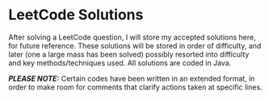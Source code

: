 # LeetCode Solutions
  After solving a LeetCode question, I will store my accepted solutions here, for future reference. These solutions will be stored in order of difficulty, and later (one a large mass has been solved) possibly resorted into difficulty and key methods/techniques used. All solutions are coded in Java.

***PLEASE NOTE:***
Certain codes have been written in an extended format, in order to make room for comments that clarify actions taken at specific lines.
